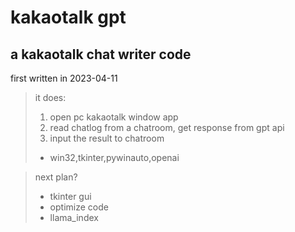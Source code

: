 kakaotalk gpt
=================
a kakaotalk chat writer code
------------------------------------------------------------------

first written in 2023-04-11

> it does:
> 1. open pc kakaotalk window app
> 2. read chatlog from a chatroom, get response from gpt api
> 3. input the result to chatroom
> * win32,tkinter,pywinauto,openai

> next plan?
> * tkinter gui
> * optimize code
> * llama_index